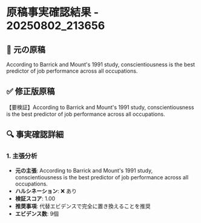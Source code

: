 # 原稿事実確認結果 - 20250802_213656

## 📝 元の原稿
According to Barrick and Mount's 1991 study, conscientiousness is the best predictor of job performance across all occupations.

## ✅ 修正版原稿
【要検証】According to Barrick and Mount's 1991 study, conscientiousness is the best predictor of job performance across all occupations.

## 🔍 事実確認詳細

### 1. 主張分析
- **元の主張**: According to Barrick and Mount's 1991 study, conscientiousness is the best predictor of job performance across all occupations.
- **ハルシネーション**: ❌ あり
- **検証スコア**: 1.00
- **推奨事項**: 代替エビデンスで完全に置き換えることを推奨
- **エビデンス数**: 9個

